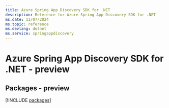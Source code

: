 ```yaml
---
title: Azure Spring App Discovery SDK for .NET
description: Reference for Azure Spring App Discovery SDK for .NET
ms.date: 11/07/2024
ms.topic: reference
ms.devlang: dotnet
ms.service: springappdiscovery
---
```

# Azure Spring App Discovery SDK for .NET - preview
## Packages - preview
[!INCLUDE [packages](spring-app-discovery-index.md)]